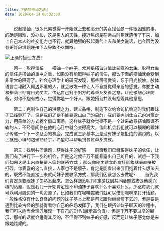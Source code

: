 ```yaml
---
title: 正确的搭讪方法！
date: 2020-04-14 08:32:00
---
```




　　说起搭讪，很多兄弟觉得一开始就上去和高分的美女搭讪是一件很困难的事，的确是困难，没办法，这是男人的天性，接近焦虑是在远古时期就遗传了下来，加上自己本人的社交能力也不行，就算勉强的鼓起勇气上去和美女说话，也会因为没有更好的话题连接下去导致不欢而散。

![正确的搭讪方法！](/img/f766d5771fb3753baf588b54d819764a.jpg)

　　第一：取得信任　　搭讪一个妹子，尤其是搭讪分值比较高的女生，取得女生的信任是搭讪的重中之重，如果没有能取得妹子的信任，那么下面的搭讪就会受到非常大的阻碍了。社会心理学上的研究发现，那些面带微笑，乐于目光接触，肢体语言合理融入周边环境的人，就会散发一种让人不自觉觉得亲近的感觉，你要主动和搭讪目标有目光交流，传达自己对于对方的尊重及友善之意，让他接触心理防备，对你不抱有戒心，觉得你是一个好人，跟她搭讪并没有抱着其他意思。

　　第二：克制住自己的洪荒之力，建立品格，制造下次约会的机会这时我们跟妹子已经聊开了，但是我们还是不能暴露出自己的目的，我们要克制住自己的洪荒之力，用简单的方式找个借口离场，这样妹子就会觉得不是一个过来故意搭讪图谋不轨的人，不经意间你在他的心目中就会变得高大，借此机会我们就可以模糊的跟妹子传递一个下一次见面的机会，完成这三步基本上是没有妹子能拒绝的邀约的，以上就是小编的泡妞经验了，希望可以帮助到各位单身贵族。

　　第三：找到共同话题，获得妹子的好感　　前面我们已经取得妹子的信任，让我们有了进行下一步的机会，但是这时候千万不能暴露出自己的目的，试想一下我们如果这是上来直接要人家的联系方式 ，那么你刚才建立的友好形象就会直接被打碎，你表露的这么直接，人家也不是傻子，肯定是能看出来我们抱着什么想法去的，既然不能直接上来就问妹子要联系方式，那我们因该怎么去做呢? 　　首先我们肯定是要跟妹子先熟悉起来，怎么样熟悉呢?肯定是找到共同话题或者是他感兴趣的话题，但是我们一开始肯定是不知道妹子喜欢什么不喜欢什么，那这时我们就可以利用周边的一切资源了，比如我们在咖啡馆我们就可以借助咖啡来打开话题，一般性格没有什么奇怪的问题的妹子基本上都是可以跟你继续聊下去的，但是要是遇到比较古怪的那就得看你自己的临场发挥了，我们在跟搭讪妹子聊天的过程中，我们可以适当合理的展现一下自己的DHV(展示高价值)，但是千万不要过度的展示，那样的话就会适得其反的，不但得不到妹子的好感，反而还让妹子感觉你是来跟她炫耀的。